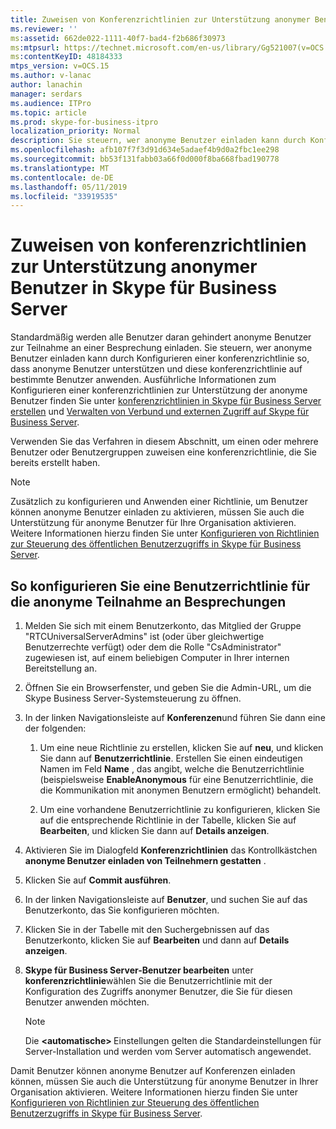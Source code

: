 ```yaml
---
title: Zuweisen von Konferenzrichtlinien zur Unterstützung anonymer Benutzer
ms.reviewer: ''
ms:assetid: 662de022-1111-40f7-bad4-f2b686f30973
ms:mtpsurl: https://technet.microsoft.com/en-us/library/Gg521007(v=OCS.15)
ms:contentKeyID: 48184333
mtps_version: v=OCS.15
ms.author: v-lanac
author: lanachin
manager: serdars
ms.audience: ITPro
ms.topic: article
ms.prod: skype-for-business-itpro
localization_priority: Normal
description: Sie steuern, wer anonyme Benutzer einladen kann durch Konfigurieren einer konferenzrichtlinie so, dass anonyme Benutzer unterstützen und diese konferenzrichtlinie auf bestimmte Benutzer anwenden.
ms.openlocfilehash: afb107f7f3d91d634e5adaef4b9d0a2fbc1ee298
ms.sourcegitcommit: bb53f131fabb03a66f0d000f8ba668fbad190778
ms.translationtype: MT
ms.contentlocale: de-DE
ms.lasthandoff: 05/11/2019
ms.locfileid: "33919535"
---
```

# <a name="assign-conferencing-policies-to-support-anonymous-users-in-skype-for-business-server"></a>Zuweisen von konferenzrichtlinien zur Unterstützung anonymer Benutzer in Skype für Business Server 


Standardmäßig werden alle Benutzer daran gehindert anonyme Benutzer zur Teilnahme an einer Besprechung einladen. Sie steuern, wer anonyme Benutzer einladen kann durch Konfigurieren einer konferenzrichtlinie so, dass anonyme Benutzer unterstützen und diese konferenzrichtlinie auf bestimmte Benutzer anwenden. Ausführliche Informationen zum Konfigurieren einer konferenzrichtlinien zur Unterstützung der anonyme Benutzer finden Sie unter [konferenzrichtlinien in Skype für Business Server erstellen](../../conferencing/create-policies.md) und [Verwalten von Verbund und externen Zugriff auf Skype für Business Server](../managing-federation-and-external-access.md).

Verwenden Sie das Verfahren in diesem Abschnitt, um einen oder mehrere Benutzer oder Benutzergruppen zuweisen eine konferenzrichtlinie, die Sie bereits erstellt haben.

> [!NOTE]  
> Zusätzlich zu konfigurieren und Anwenden einer Richtlinie, um Benutzer können anonyme Benutzer einladen zu aktivieren, müssen Sie auch die Unterstützung für anonyme Benutzer für Ihre Organisation aktivieren. Weitere Informationen hierzu finden Sie unter [Konfigurieren von Richtlinien zur Steuerung des öffentlichen Benutzerzugriffs in Skype für Business Server](../external-access-policies/configure-policies-to-control-public-user-access.md).


## <a name="to-configure-a-user-policy-for-anonymous-participation-in-meetings"></a>So konfigurieren Sie eine Benutzerrichtlinie für die anonyme Teilnahme an Besprechungen

1.  Melden Sie sich mit einem Benutzerkonto, das Mitglied der Gruppe "RTCUniversalServerAdmins" ist (oder über gleichwertige Benutzerrechte verfügt) oder dem die Rolle "CsAdministrator" zugewiesen ist, auf einem beliebigen Computer in Ihrer internen Bereitstellung an.

2.  Öffnen Sie ein Browserfenster, und geben Sie die Admin-URL, um die Skype Business Server-Systemsteuerung zu öffnen. 

3.  In der linken Navigationsleiste auf **Konferenzen**und führen Sie dann eine der folgenden:
    
    1.  Um eine neue Richtlinie zu erstellen, klicken Sie auf **neu**, und klicken Sie dann auf **Benutzerrichtlinie**. Erstellen Sie einen eindeutigen Namen im Feld **Name** , das angibt, welche die Benutzerrichtlinie (beispielsweise **EnableAnonymous** für eine Benutzerrichtlinie, die die Kommunikation mit anonymen Benutzern ermöglicht) behandelt.
    
    2.  Um eine vorhandene Benutzerrichtlinie zu konfigurieren, klicken Sie auf die entsprechende Richtlinie in der Tabelle, klicken Sie auf **Bearbeiten**, und klicken Sie dann auf **Details anzeigen**.

4.  Aktivieren Sie im Dialogfeld **Konferenzrichtlinien** das Kontrollkästchen **anonyme Benutzer einladen von Teilnehmern gestatten** .

5.  Klicken Sie auf **Commit ausführen**.

6.  In der linken Navigationsleiste auf **Benutzer**, und suchen Sie auf das Benutzerkonto, das Sie konfigurieren möchten.

7.  Klicken Sie in der Tabelle mit den Suchergebnissen auf das Benutzerkonto, klicken Sie auf **Bearbeiten** und dann auf **Details anzeigen**.

8.  **Skype für Business Server-Benutzer bearbeiten** unter **konferenzrichtlinie**wählen Sie die Benutzerrichtlinie mit der Konfiguration des Zugriffs anonymer Benutzer, die Sie für diesen Benutzer anwenden möchten.  

    > [!NOTE]  
    > Die <STRONG> &lt;automatische&gt; </STRONG> Einstellungen gelten die Standardeinstellungen für Server-Installation und werden vom Server automatisch angewendet.


Damit Benutzer können anonyme Benutzer auf Konferenzen einladen können, müssen Sie auch die Unterstützung für anonyme Benutzer in Ihrer Organisation aktivieren. Weitere Informationen hierzu finden Sie unter [Konfigurieren von Richtlinien zur Steuerung des öffentlichen Benutzerzugriffs in Skype für Business Server](../external-access-policies/configure-policies-to-control-public-user-access.md).

